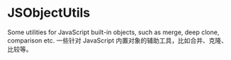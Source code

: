 # JSObjectUtils

Some utilities for JavaScript built-in objects, such as merge, deep clone, comparison etc.
一些针对 JavaScript 内置对象的辅助工具，比如合并、克隆、比较等。
